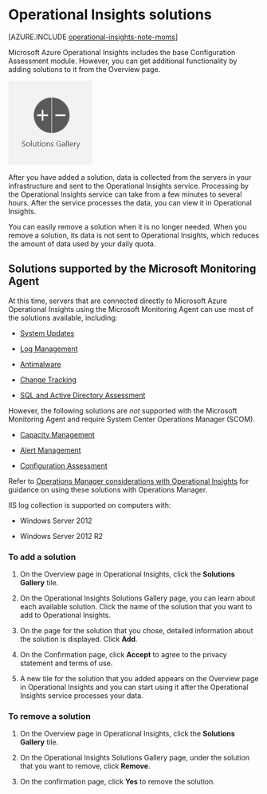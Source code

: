<properties
    pageTitle="Operational Insights solutions"
    description="You can add additional functionality to Operational Insights with solutions"
    services="operational-insights"
    documentationCenter=""
    authors="bandersmsft"
    manager="jwhit"
    editor=""/>

<tags
    ms.service="operational-insights"
    ms.workload="operational-insights"
    ms.tgt_pltfrm="na"
    ms.devlang="na"
    ms.topic="get-started-article"
    ms.date="07/02/2015"
    ms.author="banders"/>

# Operational Insights solutions

[AZURE.INCLUDE [operational-insights-note-moms](../../includes/operational-insights-note-moms.md)]

Microsoft Azure Operational Insights includes the base Configuration Assessment module. However, you can get additional functionality by adding solutions to it from the Overview page.

![image of solutions icon](./media/operational-insights-add-solution/sol-gallery.png)

After you have added a solution, data is collected from the servers in your infrastructure and sent to the Operational Insights service. Processing by the Operational Insights service can take from a few minutes to several hours. After the service processes the data, you can view it in Operational Insights.

You can easily remove a solution when it is no longer needed. When you remove a solution, its data is not sent to Operational Insights, which reduces the amount of data used by your daily quota.

## Solutions supported by the Microsoft Monitoring Agent

At this time, servers that are connected directly to Microsoft Azure Operational Insights using the Microsoft Monitoring Agent can use most of the solutions available, including:

- [System Updates](operational-insights-updates.md)

- [Log Management](operational-insights-log-collection.md)

- [Antimalware](operational-insights-antimalware.md)

- [Change Tracking](operational-insights-change-tracking.md)

- [SQL and Active Directory Assessment](operational-insights-assessment.md)

However, the following solutions are *not* supported with the Microsoft Monitoring Agent and require System Center Operations Manager (SCOM).

- [Capacity Management](operational-insights-capacity.md)

- [Alert Management](operational-insights-alerts.md)

- [Configuration Assessment](operational-insights-solutions.md#configuration-assessment)

Refer to [Operations Manager considerations with Operational Insights](operational-insights-operations-manager.md) for guidance on using these solutions with Operations Manager.

IIS log collection is supported on computers with:

- Windows Server 2012

- Windows Server 2012 R2

### To add a solution


1. On the Overview page in Operational Insights, click the **Solutions Gallery** tile.


2. On the Operational Insights Solutions Gallery page, you can learn about each available solution. Click the name of the solution that you want to add to Operational Insights.


3. On the page for the solution that you chose, detailed information about the solution is displayed. Click **Add**.


4. On the Confirmation page, click **Accept** to agree to the privacy statement and terms of use.


5. A new tile for the solution that you added appears on the Overview page in Operational Insights and you can start using it after the Operational Insights service processes your data.




### To remove a solution



1. On the Overview page in Operational Insights, click the **Solutions Gallery** tile.


2. On the Operational Insights Solutions Gallery page, under the solution that you want to remove, click **Remove**.


3. On the confirmation page, click **Yes** to remove the solution.
